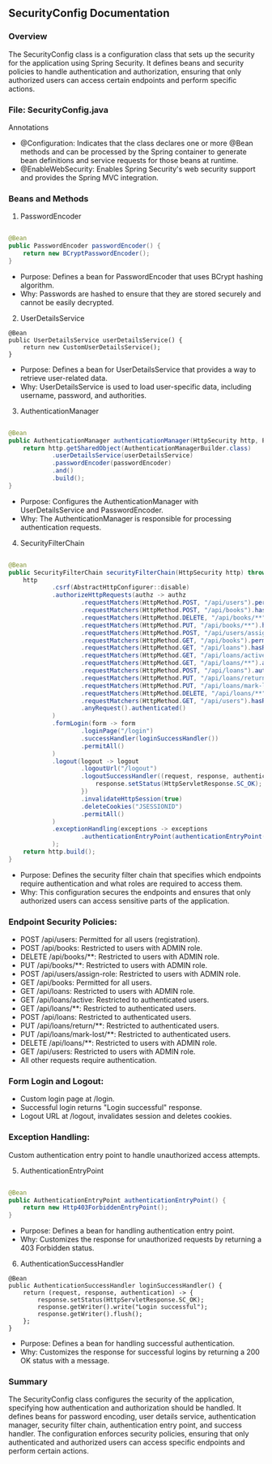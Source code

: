 ## SecurityConfig Documentation

### Overview

The SecurityConfig class is a configuration class that sets up the security for the application using Spring Security.
It defines beans and security policies to handle authentication and authorization, ensuring that only authorized users
can access certain endpoints and perform specific actions.

### File: SecurityConfig.java

Annotations

* @Configuration: Indicates that the class declares one or more @Bean methods and can be processed by the Spring
  container to generate bean definitions and service requests for those beans at runtime.
* @EnableWebSecurity: Enables Spring Security's web security support and provides the Spring MVC integration.

### Beans and Methods

1. PasswordEncoder

```java

@Bean
public PasswordEncoder passwordEncoder() {
    return new BCryptPasswordEncoder();
}
```

* Purpose: Defines a bean for PasswordEncoder that uses BCrypt hashing algorithm.
* Why: Passwords are hashed to ensure that they are stored securely and cannot be easily decrypted.

2. UserDetailsService

```jave
@Bean
public UserDetailsService userDetailsService() {
    return new CustomUserDetailsService();
}
```

* Purpose: Defines a bean for UserDetailsService that provides a way to retrieve user-related data.
* Why: UserDetailsService is used to load user-specific data, including username, password, and authorities.

3. AuthenticationManager

```java

@Bean
public AuthenticationManager authenticationManager(HttpSecurity http, PasswordEncoder passwordEncoder, UserDetailsService userDetailsService) throws Exception {
    return http.getSharedObject(AuthenticationManagerBuilder.class)
            .userDetailsService(userDetailsService)
            .passwordEncoder(passwordEncoder)
            .and()
            .build();
}
```

* Purpose: Configures the AuthenticationManager with UserDetailsService and PasswordEncoder.
* Why: The AuthenticationManager is responsible for processing authentication requests.

4. SecurityFilterChain

```java

@Bean
public SecurityFilterChain securityFilterChain(HttpSecurity http) throws Exception {
    http
            .csrf(AbstractHttpConfigurer::disable)
            .authorizeHttpRequests(authz -> authz
                    .requestMatchers(HttpMethod.POST, "/api/users").permitAll()
                    .requestMatchers(HttpMethod.POST, "/api/books").hasRole("ADMIN")
                    .requestMatchers(HttpMethod.DELETE, "/api/books/**").hasRole("ADMIN")
                    .requestMatchers(HttpMethod.PUT, "/api/books/**").hasRole("ADMIN")
                    .requestMatchers(HttpMethod.POST, "/api/users/assign-role").hasRole("ADMIN")
                    .requestMatchers(HttpMethod.GET, "/api/books").permitAll()
                    .requestMatchers(HttpMethod.GET, "/api/loans").hasRole("ADMIN")
                    .requestMatchers(HttpMethod.GET, "/api/loans/active").authenticated()
                    .requestMatchers(HttpMethod.GET, "/api/loans/**").authenticated()
                    .requestMatchers(HttpMethod.POST, "/api/loans").authenticated()
                    .requestMatchers(HttpMethod.PUT, "/api/loans/return/**").authenticated()
                    .requestMatchers(HttpMethod.PUT, "/api/loans/mark-lost/**").authenticated()
                    .requestMatchers(HttpMethod.DELETE, "/api/loans/**").hasRole("ADMIN")
                    .requestMatchers(HttpMethod.GET, "/api/users").hasRole("ADMIN")
                    .anyRequest().authenticated()
            )
            .formLogin(form -> form
                    .loginPage("/login")
                    .successHandler(loginSuccessHandler())
                    .permitAll()
            )
            .logout(logout -> logout
                    .logoutUrl("/logout")
                    .logoutSuccessHandler((request, response, authentication) -> {
                        response.setStatus(HttpServletResponse.SC_OK);
                    })
                    .invalidateHttpSession(true)
                    .deleteCookies("JSESSIONID")
                    .permitAll()
            )
            .exceptionHandling(exceptions -> exceptions
                    .authenticationEntryPoint(authenticationEntryPoint())
            );
    return http.build();
}
```

* Purpose: Defines the security filter chain that specifies which endpoints require authentication and what roles are
  required to access them.
* Why: This configuration secures the endpoints and ensures that only authorized users can access sensitive parts of the
  application.

### Endpoint Security Policies:

* POST /api/users: Permitted for all users (registration).
* POST /api/books: Restricted to users with ADMIN role.
* DELETE /api/books/**: Restricted to users with ADMIN role.
* PUT /api/books/**: Restricted to users with ADMIN role.
* POST /api/users/assign-role: Restricted to users with ADMIN role.
* GET /api/books: Permitted for all users.
* GET /api/loans: Restricted to users with ADMIN role.
* GET /api/loans/active: Restricted to authenticated users.
* GET /api/loans/**: Restricted to authenticated users.
* POST /api/loans: Restricted to authenticated users.
* PUT /api/loans/return/**: Restricted to authenticated users.
* PUT /api/loans/mark-lost/**: Restricted to authenticated users.
* DELETE /api/loans/**: Restricted to users with ADMIN role.
* GET /api/users: Restricted to users with ADMIN role.
* All other requests require authentication.

### Form Login and Logout:

* Custom login page at /login.
* Successful login returns "Login successful" response.
* Logout URL at /logout, invalidates session and deletes cookies.

### Exception Handling:

Custom authentication entry point to handle unauthorized access attempts.

5. AuthenticationEntryPoint

```java

@Bean
public AuthenticationEntryPoint authenticationEntryPoint() {
    return new Http403ForbiddenEntryPoint();
}
```

* Purpose: Defines a bean for handling authentication entry point.
* Why: Customizes the response for unauthorized requests by returning a 403 Forbidden status.

6. AuthenticationSuccessHandler

```jave
@Bean
public AuthenticationSuccessHandler loginSuccessHandler() {
    return (request, response, authentication) -> {
        response.setStatus(HttpServletResponse.SC_OK);
        response.getWriter().write("Login successful");
        response.getWriter().flush();
    };
}
```

* Purpose: Defines a bean for handling successful authentication.
* Why: Customizes the response for successful logins by returning a 200 OK status with a message.

### Summary

The SecurityConfig class configures the security of the application, specifying how authentication and authorization
should be handled. It defines beans for password encoding, user details service, authentication manager, security filter
chain, authentication entry point, and success handler. The configuration enforces security policies, ensuring that only
authenticated and authorized users can access specific endpoints and perform certain actions.